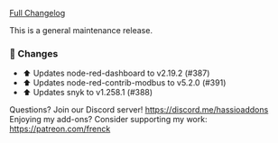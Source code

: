 [Full Changelog][changelog]

This is a general maintenance release.

### 🔨  Changes

- :arrow_up: Updates node-red-dashboard to v2.19.2 (#387)
- :arrow_up: Updates node-red-contrib-modbus to v5.2.0 (#391)
- :arrow_up: Updates snyk to v1.258.1 (#388)

[changelog]: https://github.com/hassio-addons/addon-node-red/compare/v5.0.5...v5.0.6

Questions? Join our Discord server! https://discord.me/hassioaddons
Enjoying my add-ons? Consider supporting my work: https://patreon.com/frenck